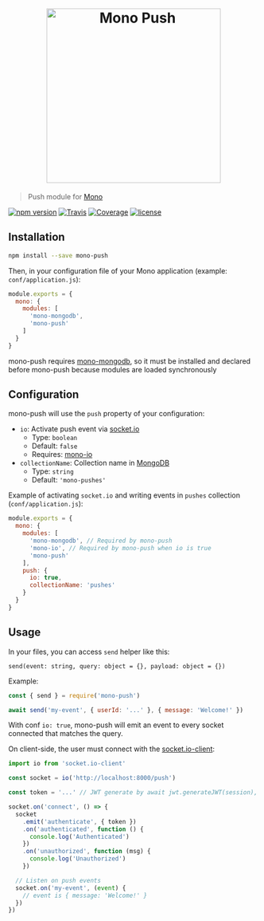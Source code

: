 <h1 align="center"><img src="https://user-images.githubusercontent.com/904724/31862570-6cab4562-b740-11e7-8cb2-c608548cbc31.png" width="350" alt="Mono Push"/></h1>

> Push module for [Mono](https://github.com/terrajs/mono)

[![npm version](https://img.shields.io/npm/v/mono-push.svg)](https://www.npmjs.com/package/mono-push)
[![Travis](https://img.shields.io/travis/terrajs/mono-push/master.svg)](https://travis-ci.org/terrajs/mono-push)
[![Coverage](https://img.shields.io/codecov/c/github/terrajs/mono-push/master.svg)](https://codecov.io/gh/terrajs/mono-push.js)
[![license](https://img.shields.io/github/license/terrajs/mono-push.svg)](https://github.com/terrajs/mono-push/blob/master/LICENSE)

## Installation

```bash
npm install --save mono-push
```

Then, in your configuration file of your Mono application (example: `conf/application.js`):

```js
module.exports = {
  mono: {
    modules: [
      'mono-mongodb',
      'mono-push'
    ]
  }
}
```

mono-push requires [mono-mongodb](https://github.com/terrajs/mono-mongodb), so it must be installed and declared before mono-push because modules are loaded synchronously

## Configuration

mono-push will use the `push` property of your configuration:

- `io`: Activate push event via [socket.io](https://socket.io)
  - Type: `boolean`
  - Default: `false`
  - Requires: [mono-io](https://github.com/terrajs/mono-io)
- `collectionName`: Collection name in [MongoDB](https://www.mongodb.com)
  - Type: `string`
  - Default: `'mono-pushes'`

Example of activating `socket.io` and writing events in `pushes` collection (`conf/application.js`):

```js
module.exports = {
  mono: {
    modules: [
      'mono-mongodb', // Required by mono-push
      'mono-io', // Required by mono-push when io is true
      'mono-push'
    ],
    push: {
      io: true,
      collectionName: 'pushes'
    }
  }
}
```

## Usage

In your files, you can access `send` helper like this:

`send(event: string, query: object = {}, payload: object = {})`

Example:

```js
const { send } = require('mono-push')

await send('my-event', { userId: '...' }, { message: 'Welcome!' })
```

With conf `io: true`, mono-push will emit an event to every socket connected that matches the query.

On client-side, the user must connect with the [socket.io-client](https://github.com/socketio/socket.io-client):

```js
import io from 'socket.io-client'

const socket = io('http://localhost:8000/push')

const token = '...' // JWT generate by await jwt.generateJWT(session), see Mono

socket.on('connect', () => {
  socket
    .emit('authenticate', { token })
    .on('authenticated', function () {
      console.log('Authenticated')
    })
    .on('unauthorized', function (msg) {
      console.log('Unauthorized')
    })

  // Listen on push events
  socket.on('my-event', (event) {
    // event is { message: 'Welcome!' }
  })
})
```
